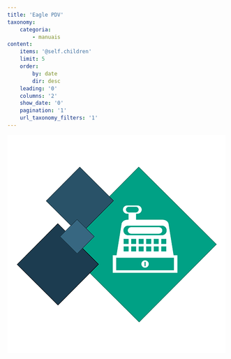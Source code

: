 ```yaml
---
title: 'Eagle PDV'
taxonomy:
    categoria:
        - manuais
content:
    items: '@self.children'
    limit: 5
    order:
        by: date
        dir: desc
    leading: '0'
    columns: '2'
    show_date: '0'
    pagination: '1'
    url_taxonomy_filters: '1'
---
```


![Logo Eagle PDV](logo_pdv.png)
